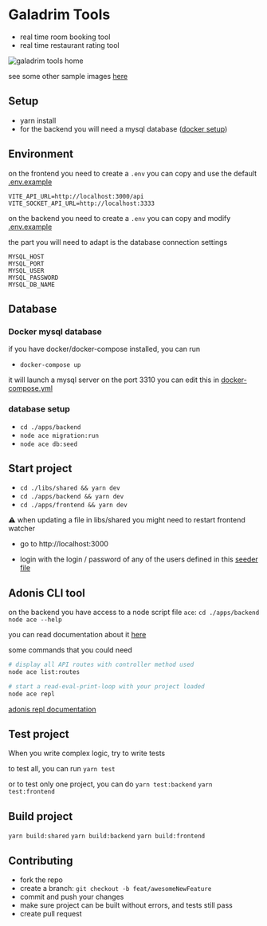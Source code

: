 # Galadrim Tools

-   real time room booking tool
-   real time restaurant rating tool

![galadrim tools home](./readme-images/home.png)

see some other sample images [here](./readme-images/README.md)

## Setup

-   yarn install
-   for the backend you will need a mysql database ([docker setup](#Docker-mysql-database))

## Environment

on the frontend you need to create a `.env` you can copy and use the default [.env.example](./apps/frontend/.env.example)

```
VITE_API_URL=http://localhost:3000/api
VITE_SOCKET_API_URL=http://localhost:3333
```

on the backend you need to create a `.env` you can copy and modify [.env.example](./apps/backend/.env.example)

the part you will need to adapt is the database connection settings

```
MYSQL_HOST
MYSQL_PORT
MYSQL_USER
MYSQL_PASSWORD
MYSQL_DB_NAME
```

## Database

### Docker mysql database

if you have docker/docker-compose installed, you can run

-   `docker-compose up`

it will launch a mysql server on the port 3310 you can edit this in [docker-compose.yml](./docker-compose.yml)

### database setup

-   `cd ./apps/backend`
-   `node ace migration:run`
-   `node ace db:seed`

## Start project

-   `cd ./libs/shared && yarn dev`
-   `cd ./apps/backend && yarn dev`
-   `cd ./apps/frontend && yarn dev`

:warning: when updating a file in libs/shared you might need to restart frontend watcher

-   go to http://localhost:3000

-   login with the login / password of any of the users defined in this [seeder file](./apps/backend/database/seeders/001_UserSeeder.ts)

## Adonis CLI tool

on the backend you have access to a node script file `ace`:
`cd ./apps/backend`
`node ace --help`

you can read documentation about it [here](https://docs.adonisjs.com/guides/ace-commandline)

some commands that you could need

```sh
# display all API routes with controller method used
node ace list:routes

# start a read-eval-print-loop with your project loaded
node ace repl
```

[adonis repl documentation](https://docs.adonisjs.com/guides/repl)

## Test project

When you write complex logic, try to write tests

to test all, you can run
`yarn test`

or to test only one project, you can do
`yarn test:backend`
`yarn test:frontend`

## Build project

`yarn build:shared`
`yarn build:backend`
`yarn build:frontend`

## Contributing

-   fork the repo
-   create a branch: `git checkout -b feat/awesomeNewFeature`
-   commit and push your changes
-   make sure project can be built without errors, and tests still pass
-   create pull request
